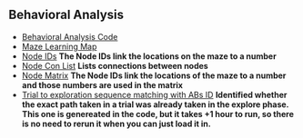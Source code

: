  ## Behavioral Analysis
 * [Behavioral Analysis Code](https://github.com/spatialneuroscience/MLINDIV/blob/main/Behavioral/behavior_analysis.Rmd) 
 * [Maze Learning Map](https://github.com/spatialneuroscience/MLINDIV/blob/main/Behavioral/maze_learning_map2.png)
 * [Node IDs](https://github.com/spatialneuroscience/MLINDIV/blob/main/Behavioral/node_IDs) 
 **The Node IDs link the locations on the maze to a number**
 * [Node Con List](https://github.com/spatialneuroscience/MLINDIV/blob/main/Behavioral/node_con_list)
 **Lists connections between nodes**
 * [Node Matrix](https://github.com/spatialneuroscience/MLINDIV/blob/main/Behavioral/node_matrix) 
 **The Node IDs link the locations of the maze to a number and those numbers are used in the matrix**
 * [Trial to exploration sequence matching with ABs ID](https://github.com/spatialneuroscience/MLINDIV/blob/main/Behavioral/trial_to_exploration_sequence_matching_with_ABsID) 
 **Identified whether the exact path taken in a trial was already taken in the explore phase. This one is genereated in the code, but it takes +1 hour to run, so there is no need to rerun it when you can just load it in.**
